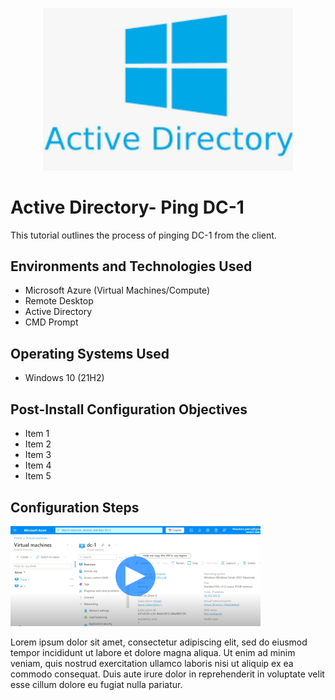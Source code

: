 <p align="center">
<p align="center">
  <img src="https://raw.githubusercontent.com/tcpiercy/creating-org-units/main/active%20directory%20snip.png" width="400">
</p>

<h1>Active Directory- Ping DC-1</h1>
This tutorial outlines the process of pinging DC-1 from the client.<br />



<h2>Environments and Technologies Used</h2>

- Microsoft Azure (Virtual Machines/Compute)
- Remote Desktop
- Active Directory
- CMD Prompt

<h2>Operating Systems Used </h2>

- Windows 10</b> (21H2)

<h2>Post-Install Configuration Objectives</h2>

- Item 1
- Item 2
- Item 3
- Item 4
- Item 5

<h2>Configuration Steps</h2>

<a href="[https://www.youtube.com/watch?v=bTMG993DjBA]" target="_blank">
  <img src="https://raw.githubusercontent.com/tcpiercy/creating-org-units/main/active_directory_with_blue_play_button.png" width="400">
</a>
<p>
Lorem ipsum dolor sit amet, consectetur adipiscing elit, sed do eiusmod tempor incididunt ut labore et dolore magna aliqua. Ut enim ad minim veniam, quis nostrud exercitation ullamco laboris nisi ut aliquip ex ea commodo consequat. Duis aute irure dolor in reprehenderit in voluptate velit esse cillum dolore eu fugiat nulla pariatur.
</p>
<br />

